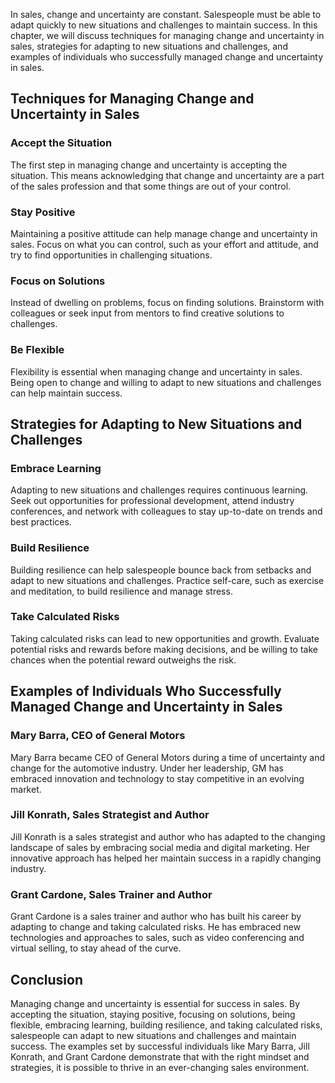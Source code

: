 
In sales, change and uncertainty are constant. Salespeople must be able to adapt quickly to new situations and challenges to maintain success. In this chapter, we will discuss techniques for managing change and uncertainty in sales, strategies for adapting to new situations and challenges, and examples of individuals who successfully managed change and uncertainty in sales.

Techniques for Managing Change and Uncertainty in Sales
-------------------------------------------------------

### Accept the Situation

The first step in managing change and uncertainty is accepting the situation. This means acknowledging that change and uncertainty are a part of the sales profession and that some things are out of your control.

### Stay Positive

Maintaining a positive attitude can help manage change and uncertainty in sales. Focus on what you can control, such as your effort and attitude, and try to find opportunities in challenging situations.

### Focus on Solutions

Instead of dwelling on problems, focus on finding solutions. Brainstorm with colleagues or seek input from mentors to find creative solutions to challenges.

### Be Flexible

Flexibility is essential when managing change and uncertainty in sales. Being open to change and willing to adapt to new situations and challenges can help maintain success.

Strategies for Adapting to New Situations and Challenges
--------------------------------------------------------

### Embrace Learning

Adapting to new situations and challenges requires continuous learning. Seek out opportunities for professional development, attend industry conferences, and network with colleagues to stay up-to-date on trends and best practices.

### Build Resilience

Building resilience can help salespeople bounce back from setbacks and adapt to new situations and challenges. Practice self-care, such as exercise and meditation, to build resilience and manage stress.

### Take Calculated Risks

Taking calculated risks can lead to new opportunities and growth. Evaluate potential risks and rewards before making decisions, and be willing to take chances when the potential reward outweighs the risk.

Examples of Individuals Who Successfully Managed Change and Uncertainty in Sales
--------------------------------------------------------------------------------

### Mary Barra, CEO of General Motors

Mary Barra became CEO of General Motors during a time of uncertainty and change for the automotive industry. Under her leadership, GM has embraced innovation and technology to stay competitive in an evolving market.

### Jill Konrath, Sales Strategist and Author

Jill Konrath is a sales strategist and author who has adapted to the changing landscape of sales by embracing social media and digital marketing. Her innovative approach has helped her maintain success in a rapidly changing industry.

### Grant Cardone, Sales Trainer and Author

Grant Cardone is a sales trainer and author who has built his career by adapting to change and taking calculated risks. He has embraced new technologies and approaches to sales, such as video conferencing and virtual selling, to stay ahead of the curve.

Conclusion
----------

Managing change and uncertainty is essential for success in sales. By accepting the situation, staying positive, focusing on solutions, being flexible, embracing learning, building resilience, and taking calculated risks, salespeople can adapt to new situations and challenges and maintain success. The examples set by successful individuals like Mary Barra, Jill Konrath, and Grant Cardone demonstrate that with the right mindset and strategies, it is possible to thrive in an ever-changing sales environment.
